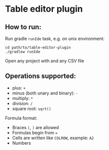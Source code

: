 # Table editor plugin

## How to run:
Run gradle `runIde` task, e.g. on unix environment:
  ```shell
  cd path/to/table-editor-plugin
  ./gradlew runIde
  ```
Open any project with and any CSV file

## Operations supported:
- plus: `+`
- minus (both unary and binary): `-`
- multiply: `*`
- division: `/`
- square root: `sqrt()`

Formula format:
- Braces `(`, `)` are allowed
- Formulas begin from `=`
- Cells are written like `COLROW`, example: `A2`
- Numbers
